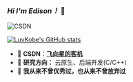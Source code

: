 ### *Hi I'm Edison！* 👋


![CSDN](https://img.shields.io/badge/CSDN-%E9%A3%9E%E5%90%91%E6%98%9F%E7%9A%84%E5%AE%A2%E6%9C%BA-blue?logo=Hoppscotch&logoWidth=20?link=https://blog.csdn.net/m0_63325890&link=https://blog.csdn.net/m0_63325890)


<!--这是注释
<img align="left" src="https://github-readme-stats.vercel.app/api?username=LuvKobe&show_icons=true&icon_color=805AD5&text_color=718096&bg_color=ffffff&hide_title=true" />
-->

[![LuvKobe's GitHub stats](https://github-readme-stats.vercel.app/api?username=LuvKobe&show_icons=true&icon_color=805AD5)](https://github.com/anuraghazra/github-readme-stats)

<!--
这是注释
[![Top Langs](https://github-readme-stats.vercel.app/api/top-langs/?username=LuvKobe&layout=compact)](https://github.com/anuraghazra/github-readme-stats)*/
-->


- 🍉 **CSDN**：**[飞向星的客机](https://blog.csdn.net/m0_63325890)**
- 🍇 **研究方向：** 云原生、后端开发(C/C++)
- 🍑 **我从来不曾优秀过，也从来不曾放弃过**

<!--
LuvKobe/LuvKobe** is a ✨ _special_ ✨ repository because its `README.md` (this file) appears on your GitHub profile.

Here are some ideas to get you started:

- 🔭 I’m currently working on ...
- 🌱 I’m currently learning ...
- 👯 I’m looking to collaborate on ...
- 🤔 I’m looking for help with ...
- 💬 Ask me about ...
- 📫 How to reach me: ...
- 😄 Pronouns: ...
- ⚡ Fun fact: ...
-->
